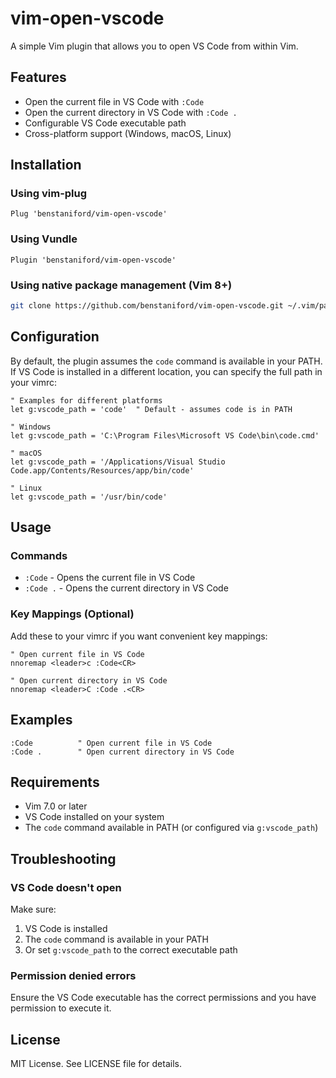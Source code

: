 # vim-open-vscode

A simple Vim plugin that allows you to open VS Code from within Vim.

## Features

- Open the current file in VS Code with `:Code`
- Open the current directory in VS Code with `:Code .`
- Configurable VS Code executable path
- Cross-platform support (Windows, macOS, Linux)

## Installation

### Using vim-plug

```vim
Plug 'benstaniford/vim-open-vscode'
```

### Using Vundle

```vim
Plugin 'benstaniford/vim-open-vscode'
```

### Using native package management (Vim 8+)

```bash
git clone https://github.com/benstaniford/vim-open-vscode.git ~/.vim/pack/plugins/start/vim-open-vscode
```

## Configuration

By default, the plugin assumes the `code` command is available in your PATH. If VS Code is installed in a different location, you can specify the full path in your vimrc:

```vim
" Examples for different platforms
let g:vscode_path = 'code'  " Default - assumes code is in PATH

" Windows
let g:vscode_path = 'C:\Program Files\Microsoft VS Code\bin\code.cmd'

" macOS
let g:vscode_path = '/Applications/Visual Studio Code.app/Contents/Resources/app/bin/code'

" Linux
let g:vscode_path = '/usr/bin/code'
```

## Usage

### Commands

- `:Code` - Opens the current file in VS Code
- `:Code .` - Opens the current directory in VS Code

### Key Mappings (Optional)

Add these to your vimrc if you want convenient key mappings:

```vim
" Open current file in VS Code
nnoremap <leader>c :Code<CR>

" Open current directory in VS Code
nnoremap <leader>C :Code .<CR>
```

## Examples

```vim
:Code          " Open current file in VS Code
:Code .        " Open current directory in VS Code
```

## Requirements

- Vim 7.0 or later
- VS Code installed on your system
- The `code` command available in PATH (or configured via `g:vscode_path`)

## Troubleshooting

### VS Code doesn't open

Make sure:
1. VS Code is installed
2. The `code` command is available in your PATH
3. Or set `g:vscode_path` to the correct executable path

### Permission denied errors

Ensure the VS Code executable has the correct permissions and you have permission to execute it.

## License

MIT License. See LICENSE file for details.